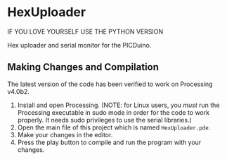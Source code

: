 # HexUploader

IF YOU LOVE YOURSELF USE THE PYTHON VERSION

Hex uploader and serial monitor for the PICDuino.

## Making Changes and Compilation

The latest version of the code has been verified to work on Processing v4.0b2.

1. Install and open Processing. (NOTE: for Linux users, you *must* run the Processing executable in sudo mode in order for the code to work properly. It needs sudo privileges to use the serial libraries.)
2. Open the main file of this project which is named `HexUploader.pde`.
3. Make your changes in the editor.
4. Press the play button to compile and run the program with your changes.
